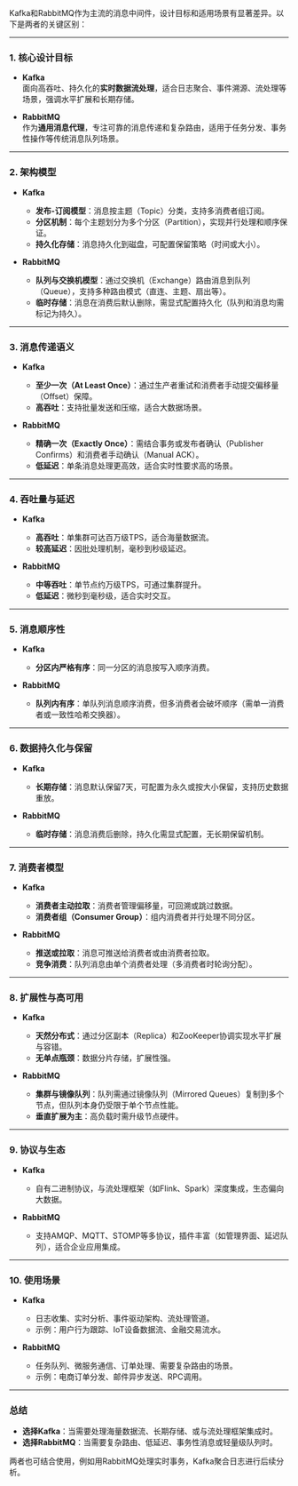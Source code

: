 Kafka和RabbitMQ作为主流的消息中间件，设计目标和适用场景有显著差异。以下是两者的关键区别：

---

### **1. 核心设计目标**
- **Kafka**  
  面向高吞吐、持久化的**实时数据流处理**，适合日志聚合、事件溯源、流处理等场景，强调水平扩展和长期存储。
  
- **RabbitMQ**  
  作为**通用消息代理**，专注可靠的消息传递和复杂路由，适用于任务分发、事务性操作等传统消息队列场景。

---

### **2. 架构模型**
- **Kafka**  
  - **发布-订阅模型**：消息按主题（Topic）分类，支持多消费者组订阅。
  - **分区机制**：每个主题划分为多个分区（Partition），实现并行处理和顺序保证。
  - **持久化存储**：消息持久化到磁盘，可配置保留策略（时间或大小）。

- **RabbitMQ**  
  - **队列与交换机模型**：通过交换机（Exchange）路由消息到队列（Queue），支持多种路由模式（直连、主题、扇出等）。
  - **临时存储**：消息在消费后默认删除，需显式配置持久化（队列和消息均需标记为持久）。

---

### **3. 消息传递语义**
- **Kafka**  
  - **至少一次（At Least Once）**：通过生产者重试和消费者手动提交偏移量（Offset）保障。
  - **高吞吐**：支持批量发送和压缩，适合大数据场景。

- **RabbitMQ**  
  - **精确一次（Exactly Once）**：需结合事务或发布者确认（Publisher Confirms）和消费者手动确认（Manual ACK）。
  - **低延迟**：单条消息处理更高效，适合实时性要求高的场景。

---

### **4. 吞吐量与延迟**
- **Kafka**  
  - **高吞吐**：单集群可达百万级TPS，适合海量数据流。
  - **较高延迟**：因批处理机制，毫秒到秒级延迟。

- **RabbitMQ**  
  - **中等吞吐**：单节点约万级TPS，可通过集群提升。
  - **低延迟**：微秒到毫秒级，适合实时交互。

---

### **5. 消息顺序性**
- **Kafka**  
  - **分区内严格有序**：同一分区的消息按写入顺序消费。

- **RabbitMQ**  
  - **队列内有序**：单队列消息顺序消费，但多消费者会破坏顺序（需单一消费者或一致性哈希交换器）。

---

### **6. 数据持久化与保留**
- **Kafka**  
  - **长期存储**：消息默认保留7天，可配置为永久或按大小保留，支持历史数据重放。

- **RabbitMQ**  
  - **临时存储**：消息消费后删除，持久化需显式配置，无长期保留机制。

---

### **7. 消费者模型**
- **Kafka**  
  - **消费者主动拉取**：消费者管理偏移量，可回溯或跳过数据。
  - **消费者组（Consumer Group）**：组内消费者并行处理不同分区。

- **RabbitMQ**  
  - **推送或拉取**：消息可推送给消费者或由消费者拉取。
  - **竞争消费**：队列消息由单个消费者处理（多消费者时轮询分配）。

---

### **8. 扩展性与高可用**
- **Kafka**  
  - **天然分布式**：通过分区副本（Replica）和ZooKeeper协调实现水平扩展与容错。
  - **无单点瓶颈**：数据分片存储，扩展性强。

- **RabbitMQ**  
  - **集群与镜像队列**：队列需通过镜像队列（Mirrored Queues）复制到多个节点，但队列本身仍受限于单个节点性能。
  - **垂直扩展为主**：高负载时需升级节点硬件。

---

### **9. 协议与生态**
- **Kafka**  
  - 自有二进制协议，与流处理框架（如Flink、Spark）深度集成，生态偏向大数据。

- **RabbitMQ**  
  - 支持AMQP、MQTT、STOMP等多协议，插件丰富（如管理界面、延迟队列），适合企业应用集成。

---

### **10. 使用场景**
- **Kafka**  
  - 日志收集、实时分析、事件驱动架构、流处理管道。
  - 示例：用户行为跟踪、IoT设备数据流、金融交易流水。

- **RabbitMQ**  
  - 任务队列、微服务通信、订单处理、需要复杂路由的场景。
  - 示例：电商订单分发、邮件异步发送、RPC调用。

---

### **总结**
- **选择Kafka**：当需要处理海量数据流、长期存储、或与流处理框架集成时。
- **选择RabbitMQ**：当需要复杂路由、低延迟、事务性消息或轻量级队列时。

两者也可结合使用，例如用RabbitMQ处理实时事务，Kafka聚合日志进行后续分析。